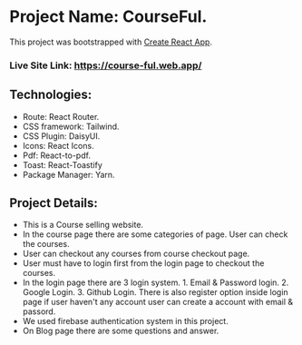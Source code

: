 # Project Name: CourseFul.

This project was bootstrapped with [Create React App](https://github.com/facebook/create-react-app).

### Live Site Link: https://course-ful.web.app/

## Technologies:

* Route: React Router.
* CSS framework: Tailwind.
* CSS Plugin: DaisyUI.
* Icons: React Icons.
* Pdf: React-to-pdf.
* Toast: React-Toastify
* Package Manager: Yarn.

## Project Details:

* This is a Course selling website.
* In the course page there are some categories of page. User can check the courses.
* User can checkout any courses from course checkout page.
* User must have to login first from the login page to checkout the courses.
* In the login page there are 3 login system. 1. Email & Password login. 2. Google Login. 3. Github Login. There is also register option inside login page if user haven't any account user can create a account with email & passord.
* We used firebase authentication system in this project.
* On Blog page there are some questions and answer.